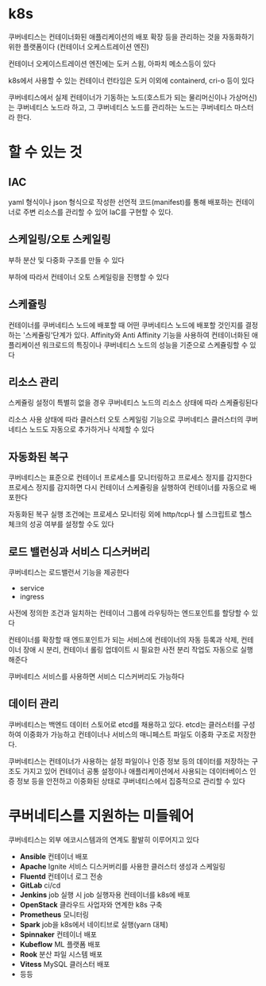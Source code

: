 # k8s
쿠버네티스는 컨테이너화된 애플리케이션의 배포 확장 등을 관리하는 것을 자동화하기 위한 플랫폼이다 (컨테이너 오케스트레이션 엔진)

컨테이너 오케이스트레이션 엔진에는 도커 스윔, 아파치 메소스등이 있다

k8s에서 사용할 수 있는 컨테이너 런타임은 도커 이외에 containerd, cri-o 등이 있다 

쿠버네티스에서 실제 컨테이너가 기동하는 노드(호스트가 되는 물리머신이나 가상머신)는 쿠버네티스 노드라 하고, 그 쿠버네티스 노드를 관리하는 노드는 쿠버네티스 마스터라 한다.

# 할 수 있는 것

## IAC
yaml 형식이나 json 형식으로 작성한 선언적 코드(manifest)를 통해 배포하는 컨테이너로 주변 리소스를 관리할 수 있어 IaC를 구현할 수 있다.

## 스케일링/오토 스케일링
부하 분산 및 다중화 구조를 만들 수 있다

부하에 따라서 컨테이너 오토 스케일링을 진행할 수 있다

## 스케쥴링
컨테이너를 쿠버네티스 노드에 배포할 때 어떤 쿠버네티스 노드에 배포할 것인지를 결정하는 '스케쥴링'단계가 있다.
Affinity와 Anti Affinity 기능을 사용하여 컨테이너화된 애플리케이션 워크로드의 특징이나 쿠버네티스 노드의 성능을 기준으로 스케쥴링할 수 있다

## 리소스 관리
스케쥴링 설정이 특별히 없을 경우 쿠버네티스 노드의 리소스 상태에 따라 스케쥴링된다

리소스 사용 상태에 따라 클러스터 오토 스케일링 기능으로 쿠버네티스 클러스터의 쿠버네티스 노드도 자동으로 추가하거나 삭제할 수 있다

## 자동화된 복구
쿠버네티스는 표준으로 컨테이너 프로세스를 모니터링하고 프로세스 정지를 감지한다 프로세스 정지를 감지하면 다시 컨테이너 스케쥴링을 실행하여 컨테이너를 자동으로 배포한다

자동화된 복구 실행 조건에는 프로세스 모니터링 외에 http/tcp나 쉘 스크립트로 헬스 체크의 성공 여부를 설정할 수도 있다

## 로드 밸런싱과 서비스 디스커버리
쿠버네티스는 로드밸런서 기능을 제공한다
- service
- ingress

사전에 정의한 조건과 일치하는 컨테이너 그룹에 라우팅하는 엔드포인트를 할당할 수 있다

컨테이너를 확장할 때 엔드포인트가 되는 서비스에 컨테이너의 자동 등록과 삭제, 컨테이너 장애 시 분리, 컨테이너 롤링 업데이트 시 필요한 사전 분리 작업도 자동으로 실행해준다

쿠버네티스 서비스를 사용하면 서비스 디스커버리도 가능하다  

## 데이터 관리
쿠버네티스는 백엔드 데이터 스토어로 etcd를 채용하고 있다. 
etcd는 클러스터를 구성하여 이중화가 가능하고 컨테이너나 서비스의 매니페스트 파일도 이중화 구조로 저장한다.

쿠버네티스는 컨테이너가 사용하는 설정 파일이나 인증 정보 등의 데이터를 저장하는 구조도 가지고 있어 컨테이너
공통 설정이나 애플리케이션에서 사용되는 데이터베이스 인증 정보 등을 안전하고 이중화된 상태로 쿠버네티스에서 집중적으로 관리할 수 있다

# 쿠버네티스를 지원하는 미들웨어
쿠버네티스는 외부 에코시스템과의 연계도 활발히 이루어지고 있다

- **Ansible** 컨테이너 배포
- **Apache** Ignite 서비스 디스커버리를 사용한 클러스터 생성과 스케일링
- **Fluentd** 컨테이너 로그 전송
- **GitLab** ci/cd 
- **Jenkins** job 실행 시 job 실행자용 컨테이너를 k8s에 배포
- **OpenStack** 클라우드 사업자와 연계한 k8s 구축
- **Prometheus** 모니터링
- **Spark** job을 k8s에서 네이티브로 실행(yarn 대체)
- **Spinnaker** 컨테이너 배포
- **Kubeflow** ML 플랫폼 배포
- **Rook** 분산 파일 시스템 배포
- **Vitess** MySQL 클러스터 배포
- 등등
